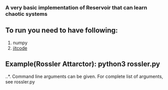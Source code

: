 ### A very basic implementation of Reservoir that can learn chaotic systems

## To run you need to have following:
1. numpy 
2. [jitcode](https://github.com/neurophysik/jitcode) 

## Example(Rossler Attarctor): python3 rossler.py 
..*. Command line arguments can be given. For complete list of arguments, see
rossler.py
